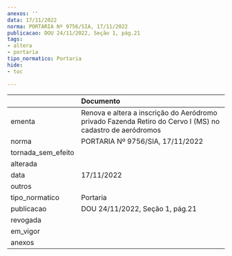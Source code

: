 ```yaml
---
anexos: ''
data: 17/11/2022
norma: PORTARIA Nº 9756/SIA, 17/11/2022
publicacao: DOU 24/11/2022, Seção 1, pág.21
tags:
- altera
- portaria
tipo_normatico: Portaria
hide: 
- toc 
 
---
```


|                    | Documento                                                                                                 |
|:-------------------|:----------------------------------------------------------------------------------------------------------|
| ementa             | Renova e altera a inscrição do Aeródromo privado Fazenda Retiro do Cervo I (MS) no cadastro de aeródromos |
| norma              | PORTARIA Nº 9756/SIA, 17/11/2022                                                                          |
| tornada_sem_efeito |                                                                                                           |
| alterada           |                                                                                                           |
| data               | 17/11/2022                                                                                                |
| outros             |                                                                                                           |
| tipo_normatico     | Portaria                                                                                                  |
| publicacao         | DOU 24/11/2022, Seção 1, pág.21                                                                           |
| revogada           |                                                                                                           |
| em_vigor           |                                                                                                           |
| anexos             |                                                                                                           |